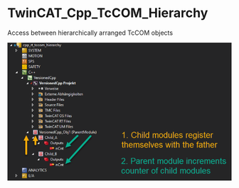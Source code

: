# TwinCAT_Cpp_TcCOM_Hierarchy
Access between hierarchically arranged TcCOM objects

![TcCOM_hierarchy.png](TcCOM_hierarchy.png?raw=true)

